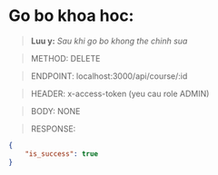 # Go bo khoa hoc:
> **Luu y:** *Sau khi go bo khong the chinh sua*

> METHOD: DELETE

> ENDPOINT: localhost:3000/api/course/:id

> HEADER: x-access-token (yeu cau role ADMIN)

> BODY: NONE

> RESPONSE:

```json
{
    "is_success": true
}
```